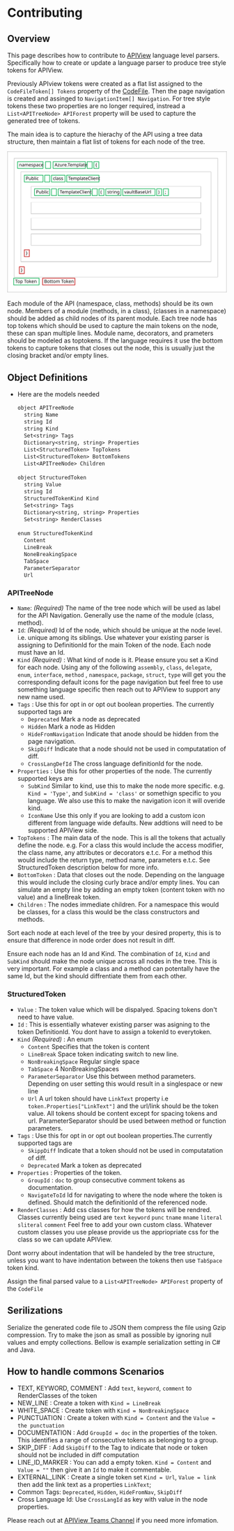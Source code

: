 # Contributing

## Overview
This page describes how to contribute to [APIView](../../../src//dotnet/APIView/APIViewWeb/APIViewWeb.csproj) language level parsers.
Specifically how to create or update a language parser to produce tree style tokens for APIView.

Previously APIview tokens were created as a flat list assigned to the `CodeFileToken[] Tokens`  property of the [CodeFile](../../../src/dotnet/APIView/APIView/Model/CodeFile.cs). Then the page navigation is created and assinged to `NavigationItem[] Navigation`. For tree style tokens these two properties are no longer required, instread a `List<APITreeNode> APIForest` property will be used to capture the generated tree of tokens.

The main idea is to capture the hierachy of the API using a tree data structure, then maintain a flat list of tokens for each node of the tree.

![APITree](APITree.svg)

Each module of the API (namespace, class, methods) should be its own node. Members of a module (methods, in a class), (classes in a namespace) should be added as child nodes of its parent module. 
Each tree node has top tokens which should be used to capture the main tokens on the node, these can span multiple lines. Module name, decorators, and prameters should be modeled as toptokens. If the language requires it use the bottom tokens to capture tokens that closes out the node, this is usually just the closing bracket and/or empty lines.

## Object Definitions

- Here are the models needed
  ```
  object APITreeNode
    string Name
    string Id
    string Kind
    Set<string> Tags
    Dictionary<string, string> Properties
    List<StructuredToken> TopTokens
    List<StructuredToken> BottomTokens
    List<APITreeNode> Children

  object StructuredToken
    string Value
    string Id
    StructuredTokenKind Kind
    Set<string> Tags
    Dictionary<string, string> Properties 
    Set<string> RenderClasses 

  enum StructuredTokenKind
    Content
    LineBreak
    NoneBreakingSpace
    TabSpace
    ParameterSeparator
    Url
  ```

### APITreeNode
- `Name`: *(Required)* The name of the tree node which will be used as label for the API Navigation. Generally use the name of the module (class, method).
- `Id`: *(Required)*  Id of the node, which should be unique at the node level. i.e. unique among its siblings. Use whatever your existing parser is assigning to DefinitionId for the main Token of the node. Each node must have an Id.
- `Kind` *(Required)*  : What kind of node is it. Please ensure you set a Kind for each node. Using any of the following `assembly`, `class`, `delegate`, `enum`, `interface`, `method` , `namespace`, `package`, `struct`, `type` will get you the corresponding default icons for the page navigation but feel free to use something language specific then reach out to APIView to support any new name used.
- `Tags` : Use this for opt in or opt out boolean properties. The currently supported tags are
  - `Deprecated` Mark a node as deprecated
  - `Hidden`  Mark a node as Hidden
  - `HideFromNavigation` Indicate that anode should be hidden from the page navigation.
  - `SkipDiff` Indicate that a node should not be used in computatation of diff.
  - `CrossLangDefId` The cross language definitionId for the node.
- `Properties` : Use this for other properties of the node. The currently supported keys are
  - `SubKind` Similar to kind, use this to make the node more specific. e.g.   `Kind = 'Type'`, and `SubKind = 'class'` or somethign specific to you language. We also use this to make the navigation icon it will overide kind.
  - `IconName` Use this only if you are looking to add a custom icon different from language wide defaults. New addtions will need to be supported APIView side.
- `TopTokens` : The main data of the node. This is all the tokens that actually define the node. e.g. For a class this would include the access modifier, the class name, any attributes or decorators e.t.c. For a method this would include the return type, method name, parameters e.t.c. See StructuredToken description below for more info.
- `BottomToken` : Data that closes out the node. Depending on the language this would include the closing curly brace and/or empty lines. You can simulate an empty line by adding an empty token (content token with no value) and a lineBreak token.
- `Children` : The nodes immediate children. For a namespace this would be classes, for a class this would be the class constructors and methods.


Sort each node at each level of the tree by your desired property, this is to ensure that difference in node order does not result in diff.

Ensure each node has an Id and Kind. The combination of `Id`, `Kind` and `SubKind` should make the node unique across all nodes in the tree. This is very important. For example a class and a method can potentally have the same Id, but the kind should diffrentiate them from each other.


### StructuredToken
- `Value` : The token value which will be dispalyed. Spacing tokens don't need to have value.
- `Id` : This is essentially whatever existing parser was asigning to the token DefinitionId. You dont have to assign a tokenId to everytoken.
- `Kind` *(Required)* : An enum
  - `Content` Specifies that the token is content
  - `LineBreak` Space token indicating switch to new line.
  - `NonBreakingSpace` Regular single space
  - `TabSpace` 4 NonBreakingSpaces
  - `ParameterSeparator` Use this between method parameters. Depending on user setting this would result in a singlespace or new line
  - `Url` A url token should have `LinkText` property i.e `token.Properties["LinkText"]` and the url/link should be the token value.
  All tokens should be content except for spacing tokens and url. ParameterSeparator should be used between method or function parameters. 
- `Tags` : Use this for opt in or opt out boolean properties.The currently supported tags are 
  - `SkippDiff`  Indicate that a token should not be used in computatation of diff.
  - `Deprecated` Mark a token as deprecated
- `Properties` : Properties of the token.
  - `GroupId` : `doc` to group consecutive comment tokens as documentation.
  - `NavigateToId` Id for navigating to where the node where the token is defined. Should match the definitionId of the referenced node.
- `RenderClasses` : Add css classes for how the tokens will be rendred. Classes currently being used are `text` `keyword` `punc` `tname` `mname` `literal` `sliteral` `comment` Feel free to add your own custom class. Whatever custom classes you use please provide us the appriopriate css for the class so we can update APIView.

Dont worry about indentation that will be handeled by the tree structure, unless you want to have indentation between the tokens then use `TabSpace` token kind.

Assign the final parsed value to a `List<APITreeNode> APIForest` property of the `CodeFile`

## Serilizations

Serialize the generated code file to JSON them compress the file using Gzip compression. Try to make the json as small as possible by ignoring null values and empty collections. Bellow is example serialization setting in C# and Java.

## How to handle commons Scenarios
- TEXT, KEYWORD, COMMENT : Add `text`, `keyword`, `comment` to RenderClasses of the token
- NEW_LINE : Create a token with `Kind = LineBreak`
- WHITE_SPACE :  Create token with `Kind = NonBreakingSpace`
- PUNCTUATION : Create a token with `Kind = Content` and the `Value = the punctuation`
- DOCUMENTATION : Add `GroupId = doc` in the properties of the token. This identifies a range of consecutive tokens as belonging to a group.
- SKIP_DIFF :  Add `SkipDiff` to the Tag to indicate that node or token should not be included in diff computation
- LINE_ID_MARKER : You can add a empty token. `Kind = Content` and `Value = ""` then give it an `Id` to make it commentable.
- EXTERNAL_LINK : Create a single token set `Kind = Url`, `Value = link` then add the link text as a properties `LinkText`;
- Common Tags: `Deprecated`, `Hidden`, `HideFromNav`, `SkipDiff`
- Cross Language Id: Use `CrossLangId` as key with value in the node properties.

Please reach out at [APIView Teams Channel](https://teams.microsoft.com/l/channel/19%3A3adeba4aa1164f1c889e148b1b3e3ddd%40thread.skype/APIView?groupId=3e17dcb0-4257-4a30-b843-77f47f1d4121&tenantId=72f988bf-86f1-41af-91ab-2d7cd011db47) if you need more infomation.
